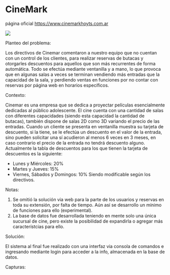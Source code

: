 # CineMark

página oficial https://www.cinemarkhoyts.com.ar

<img src="https://informatesalta.com.ar/download/multimedia.miniatura.a6732c436d10e576.6163746120646520696e6672616363696f6e20612063696e656d61726b5f6d696e6961747572612e6a7067.jpg">

Planteo del problema: 

Los directivos de Cinemar comentaron a nuestro equipo que no cuentan con un control de los clientes, para realizar reservas de butacas y otorgarles descuentos para aquellos que son más recurrentes de forma automática.
Todo se efectúa mediante ventanilla y a mano, lo que provoca que en algunas salas a veces se terminan vendiendo más entradas que la capacidad de la sala, y perdiendo ventas en funciones por no contar con reservas por página web en horarios específicos.

Contexto:

Cinemar es una empresa que se dedica a proyectar películas esencialmente dedicadas al público adolescente.
El cine cuenta con una cantidad de salas con diferentes capacidades (siendo esta capacidad la cantidad de butacas), también dispone de salas 2D como 3D variando el precio de las entradas.
Cuando un cliente se presenta en ventanilla muestra su tarjeta de descuento, si la tiene, se le efectúa un descuento en el valor de la entrada, sino pueden solicitar una sí acudieron al menos 6 veces en 3 meses, en caso contrario el precio de la entrada no tendrá descuento alguno.
Actualmente la tabla de descuentos para los que tienen la tarjeta de descuentos es la siguiente:
- Lunes y Miércoles: 20%
- Martes y Jueves: 15%
- Viernes, Sábados y Domingos: 10%
Siendo modificable según los directivos.

Notas:
<ol>
  <li>Se omitió la solución via web para la parte de los usuarios y reservas en toda su extensión, por falta de tiempo. Aún así se desarrollo un mínimo de funciones para ello (experimental).</li>
  <li>La base de datos fue desarrollada teniendo en mente solo una única sucursal de cine, pero existe la posibilidad de expandirla o agregar más característcias para ello.</li>
</ol>

Solución:

El sistema al final fue realizado con una interfaz via consola de comandos e ingresando mediante login para acceder a la info, almacenada en la base de datos.

Capturas:

